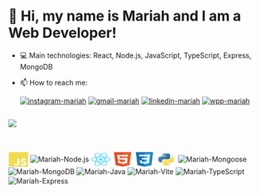 # 👋 Hi, my name is Mariah and I am a  Web Developer!

- 💻 Main technologies: React, Node.js, JavaScript, TypeScript, Express, MongoDB
- 📫 How to reach me:
  
  <div> 
  <a href="https://www.instagram.com/mariahsilveirath/?hl=pt-br" target="_blank"><img src="https://img.shields.io/badge/-Instagram-%23E4405F?style=for-the-badge&logo=instagram&logoColor=white" alt="instagram-mariah" target="_blank"></a>
  <a href = "mailto:mariah.hoffmann@gmail.com"><img src="https://img.shields.io/badge/-Gmail-%23333?style=for-the-badge&logo=gmail&logoColor=white" alt="gmail-mariah" target="_blank"></a>
  <a href="https://www.linkedin.com/in/mariah-silveira-tagliari-hoffmann-9a067914a/" target="_blank"><img src="https://img.shields.io/badge/-LinkedIn-%230077B5?style=for-the-badge&logo=linkedin&logoColor=white" alt="linkedin-mariah" target="_blank"></a> 
  <a href="https://wa.me/48984013698"  target="_blank"><img src="https://img.shields.io/badge/WhatsApp-25D366?style=for-the-badge&logo=whatsapp&logoColor=white" alt="wpp-mariah" target="_blank"></a>
  
</div>

##

<div >
  <a href="https://github.com/Mariahsth">
    <img height="200em" src="https://github-readme-stats.vercel.app/api/top-langs/?username=Mariahsth&layout=compact&langs_count=16&theme=midnight-purple"/>
  </a>
</div>

  ##

<div style="display: inline_block"><br>
  <img align="center" alt="Mariah-JS" height="30" width="40" src="https://raw.githubusercontent.com/devicons/devicon/master/icons/javascript/javascript-plain.svg">
  <img align="center" alt="Mariah-Node.js" height="30" width="40" src="https://cdn.jsdelivr.net/gh/devicons/devicon@latest/icons/nodejs/nodejs-original-wordmark.svg" />
  <img align="center" alt="Mariah-React" height="30" width="40" src="https://raw.githubusercontent.com/devicons/devicon/master/icons/react/react-original.svg">
  <img align="center" alt="Mariah-HTML" height="30" width="40" src="https://raw.githubusercontent.com/devicons/devicon/master/icons/html5/html5-original.svg">
  <img align="center" alt="Mariah-CSS" height="30" width="40" src="https://raw.githubusercontent.com/devicons/devicon/master/icons/css3/css3-original.svg">
  <img align="center" alt="Mariah-Python" height="30" width="40" src="https://raw.githubusercontent.com/devicons/devicon/master/icons/python/python-original.svg">
  <img align="center" alt="Mariah-Mongoose" height="30" width="40" src="https://cdn.jsdelivr.net/gh/devicons/devicon@latest/icons/mongoose/mongoose-original-wordmark.svg" />
  <img align="center" alt="Mariah-MongoDB" height="30" width="40" src="https://cdn.jsdelivr.net/gh/devicons/devicon@latest/icons/mongodb/mongodb-original-wordmark.svg" />
  <img align="center" alt="Mariah-Java" height="30" width="40" src="https://cdn.jsdelivr.net/gh/devicons/devicon@latest/icons/java/java-original.svg" />
  <img align="center" alt="Mariah-Vite" height="30" width="40" src="https://cdn.jsdelivr.net/gh/devicons/devicon@latest/icons/vitejs/vitejs-original.svg" />
  <img align="center" alt="Mariah-TypeScript" height="30" width="40" src="https://cdn.jsdelivr.net/gh/devicons/devicon@latest/icons/typescript/typescript-original.svg" />
  <img align="center" alt="Mariah-Express" height="30" width="40" src="https://cdn.jsdelivr.net/gh/devicons/devicon@latest/icons/express/express-original.svg" />



  
</div>

  ##
  

<!---
status:
  <img height="180em" src="https://github-readme-stats.vercel.app/api?username=Mariahsth&show_icons=true&theme=dark&include_all_commits=true&count_private=true"/>  
icones tecnologias: https://devicon.dev/
icones redes sociais: https://dev.to/envoy_/150-badges-for-github-pnk

--->
